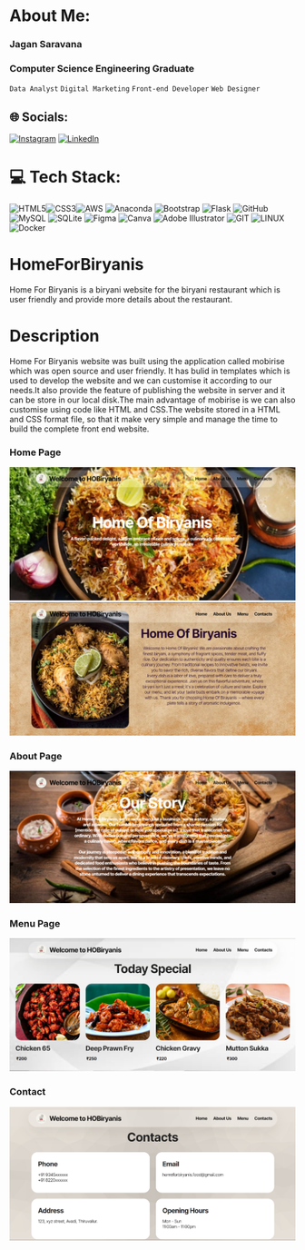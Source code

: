 # About Me:
### Jagan Saravana
### Computer Science Engineering Graduate

`Data Analyst` `Digital Marketing` `Front-end Developer` `Web Designer`
## 🌐 Socials:
[![Instagram](https://img.shields.io/badge/Instagram-%23E4405F.svg?logo=Instagram&logoColor=white)](https://instagram.com/jagan_saravana) [![LinkedIn](https://img.shields.io/badge/LinkedIn-%230077B5.svg?logo=linkedin&logoColor=white)](www.linkedin.com/in/jagan-saravana-n) 

# 💻 Tech Stack:
![HTML5](https://img.shields.io/badge/html5-%23E34F26.svg?style=for-the-badge&logo=html5&logoColor=white)![CSS3](https://img.shields.io/badge/css3-%231572B6.svg?style=for-the-badge&logo=css3&logoColor=white)![AWS](https://img.shields.io/badge/AWS-%23FF9900.svg?style=for-the-badge&logo=amazon-aws&logoColor=white) ![Anaconda](https://img.shields.io/badge/Anaconda-%2344A833.svg?style=for-the-badge&logo=anaconda&logoColor=white) ![Bootstrap](https://img.shields.io/badge/bootstrap-%23563D7C.svg?style=for-the-badge&logo=bootstrap&logoColor=white) ![Flask](https://img.shields.io/badge/flask-%23000.svg?style=for-the-badge&logo=flask&logoColor=white) ![GitHub](https://img.shields.io/badge/GitHub-%23121011.svg?style=for-the-badge&logo=github&logoColor=white)   ![MySQL](https://img.shields.io/badge/mysql-%2300f.svg?style=for-the-badge&logo=mysql&logoColor=white) ![SQLite](https://img.shields.io/badge/sqlite-%2307405e.svg?style=for-the-badge&logo=sqlite&logoColor=white) ![Figma](https://img.shields.io/badge/figma-%23F24E1E.svg?style=for-the-badge&logo=figma&logoColor=white) ![Canva](https://img.shields.io/badge/Canva-%2300C4CC.svg?style=for-the-badge&logo=Canva&logoColor=white) ![Adobe Illustrator](https://img.shields.io/badge/adobeillustrator-%23FF9A00.svg?style=for-the-badge&logo=adobeillustrator&logoColor=white) ![GIT](https://img.shields.io/badge/Git-fc6d26?style=for-the-badge&logo=git&logoColor=white) ![LINUX](https://img.shields.io/badge/Linux-FCC624?style=for-the-badge&logo=linux&logoColor=black) ![Docker](https://img.shields.io/badge/docker-%230db7ed.svg?style=for-the-badge&logo=docker&logoColor=white)

<!-- Proudly created with GPRM ( https://gprm.itsvg.in ) -->
# HomeForBiryanis
Home For Biryanis is a biryani website for the biryani restaurant which is user friendly and provide more details about the restaurant.
# Description
Home For Biryanis website was built using the application called mobirise which was open source and user friendly. It has bulid in templates which is used to develop the website and we can customise it according to our needs.It also provide the feature of publishing the website in server and it can be store in our local disk.The main advantage of mobirise is we can also customise using code like HTML and CSS.The website stored in a HTML and CSS format file, so that it make very simple and manage the time to build the complete front end website. 
### Home Page
![home](https://github.com/JaganSaravana07/HomeForBiryanis/blob/main/Screenshots/b1.png)
![](https://github.com/JaganSaravana07/HomeForBiryanis/blob/main/Screenshots/b2.png)
### About Page
![About](https://github.com/JaganSaravana07/HomeForBiryanis/blob/main/Screenshots/b3.png)
### Menu Page
![Menu](https://github.com/JaganSaravana07/HomeForBiryanis/blob/main/Screenshots/b4.png)
### Contact
![Contact](https://github.com/JaganSaravana07/HomeForBiryanis/blob/main/Screenshots/b5.png)
